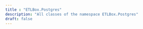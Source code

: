 ```yaml
---
title : "ETLBox.Postgres"
description: "All classes of the namespace ETLBox.Postgres"
draft: false
---
```

